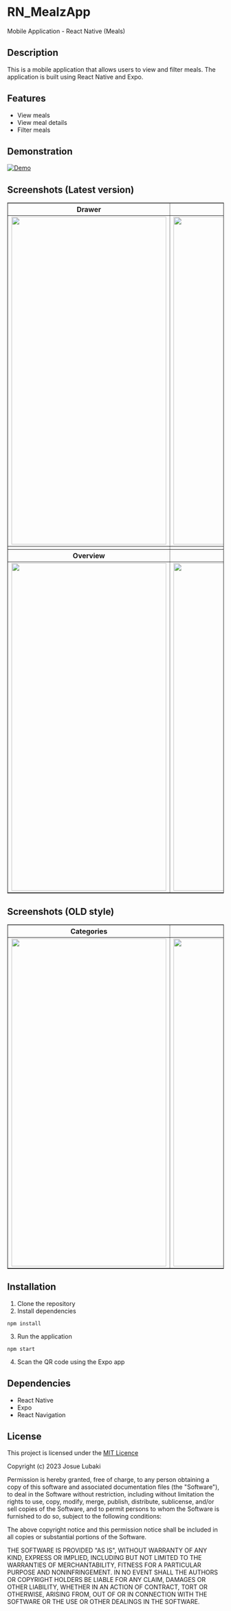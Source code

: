 # RN_MealzApp

Mobile Application - React Native (Meals)

## Description

This is a mobile application that allows users to view and filter meals. The application is built using React Native and Expo.

## Features

- View meals
- View meal details
- Filter meals

## Demonstration

[![Demo](https://videoapi-muybridge.vimeocdn.com/animated-thumbnails/image/31d1b330-bb47-4d62-a556-d875ce9a1ee7.gif?ClientID=vimeo-core-prod&Date=1675067282&Signature=d3381b6b37d3f8d45c4243f2353c87664a397b60)](https://player.vimeo.com/video/794029424)


## Screenshots (Latest version)

<table border="1">
    <tr>
        <th align="center"> Drawer </th>
        <th align="center"> Categories </th>
    </tr>
    <tr>
        <td> <img src="https://i.imgur.com/XGra0Ky.png" width=360 height=760 /></td>
        <td> <img src="https://i.imgur.com/ul3Uz1P.png" width=360 height=760 /></td>
    </tr>
    <tr>
        <td> </td>
        <td> </td>
    </tr>
    <tr>
        <th align="center"> Overview </th>
        <th align="center"> About the Meal </th>
    </tr>
    <tr>
        <td> <img src="https://i.imgur.com/v4dqmew.png" width=360 height=760 /></td>
        <td> <img src="https://i.imgur.com/nKvFZQG.png" width=360 height=760 /></td>
    </tr>
</table>

## Screenshots (OLD style)

<table border="1">
    <tr>
        <th align="center"> Categories </th>
        <th align="center"> Overview </th>
    </tr>
    <tr>
        <td> <img src="https://i.imgur.com/TjrhpUI.png" width=360 height=760 /> </td>
        <td> <img src="https://i.imgur.com/Rzr03O7.jpg" width=360 height=760 /></td>
    </tr>
</table>

## Installation

1. Clone the repository
2. Install dependencies

```
npm install
```

3. Run the application

```
npm start
```

4. Scan the QR code using the Expo app

## Dependencies

- React Native
- Expo
- React Navigation

## License

This project is licensed under the [MIT Licence](https://github.com/josue-lubaki/RN_MealzApp/blob/main/licence)

Copyright (c) 2023 Josue Lubaki

Permission is hereby granted, free of charge, to any person obtaining a copy
of this software and associated documentation files (the "Software"), to deal
in the Software without restriction, including without limitation the rights
to use, copy, modify, merge, publish, distribute, sublicense, and/or sell
copies of the Software, and to permit persons to whom the Software is
furnished to do so, subject to the following conditions:

The above copyright notice and this permission notice shall be included in all
copies or substantial portions of the Software.

THE SOFTWARE IS PROVIDED "AS IS", WITHOUT WARRANTY OF ANY KIND, EXPRESS OR
IMPLIED, INCLUDING BUT NOT LIMITED TO THE WARRANTIES OF MERCHANTABILITY,
FITNESS FOR A PARTICULAR PURPOSE AND NONINFRINGEMENT. IN NO EVENT SHALL THE
AUTHORS OR COPYRIGHT HOLDERS BE LIABLE FOR ANY CLAIM, DAMAGES OR OTHER
LIABILITY, WHETHER IN AN ACTION OF CONTRACT, TORT OR OTHERWISE, ARISING FROM,
OUT OF OR IN CONNECTION WITH THE SOFTWARE OR THE USE OR OTHER DEALINGS IN THE
SOFTWARE.
